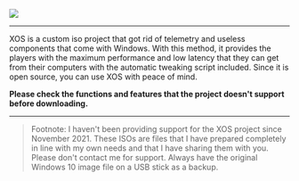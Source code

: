 [![](https://github.com/sirimribiy/sirimribiy/blob/main/XOS.png)](https://github.com/sirimribiy/sirimribiy/blob/main/XOS.png)

------------

XOS is a custom iso project that got rid of telemetry and useless components that come with Windows. With this method, it provides the players with the maximum performance and low latency that they can get from their computers with the automatic tweaking script included.
Since it is open source, you can use XOS with peace of mind.

**Please check the functions and features that the project doesn't support before downloading.**

------------


> Footnote: I haven't been providing support for the XOS project since November 2021. These ISOs are files that I have prepared completely in line with my own needs and that I have sharing them with you. Please don't contact me for support. Always have the original Windows 10 image file on a USB stick as a backup.
